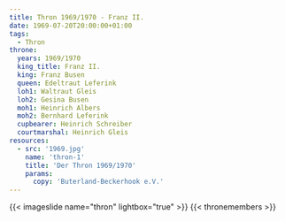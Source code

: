 ```yaml
---
title: Thron 1969/1970 - Franz II.
date: 1969-07-20T20:00:00+01:00
tags:
  - Thron
throne:
  years: 1969/1970
  king_title: Franz II.
  king: Franz Busen
  queen: Edeltraut Leferink
  loh1: Waltraut Gleis
  loh2: Gesina Busen
  moh1: Heinrich Albers
  moh2: Bernhard Leferink
  cupbearer: Heinrich Schreiber
  courtmarshal: Heinrich Gleis
resources:
  - src: '1969.jpg'
    name: 'thron-1'
    title: 'Der Thron 1969/1970'
    params:
      copy: 'Buterland-Beckerhook e.V.'
---
```

{{< imageslide name="thron" lightbox="true" >}}
{{< thronemembers >}}
